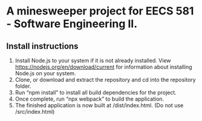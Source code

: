 # A minesweeper project for EECS 581 - Software Engineering II.

## Install instructions
1.	Install Node.js to your system if it is not already installed. 
View https://nodejs.org/en/download/current for information about installing Node.js on your system.
2.	Clone, or download and extract the repository and cd into the repository folder.
3.	Run “npm install” to install all build dependencies for the project.
4.	Once complete, run “npx webpack” to build the application.
5.	The finished application is now built at /dist/index.html. (Do not use /src/index.html)